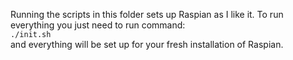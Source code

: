 Running the scripts in this folder sets up Raspian as I like it.
To run everything you just need to run command:  
```./init.sh```  
and everything will be set up for your fresh installation of Raspian.
